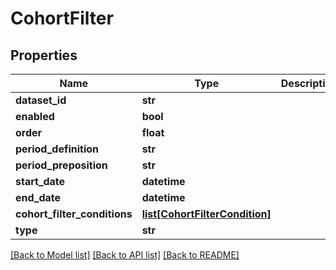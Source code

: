 # CohortFilter

## Properties
Name | Type | Description | Notes
------------ | ------------- | ------------- | -------------
**dataset_id** | **str** |  | [optional] 
**enabled** | **bool** |  | [optional] 
**order** | **float** |  | [optional] 
**period_definition** | **str** |  | [optional] 
**period_preposition** | **str** |  | [optional] 
**start_date** | **datetime** |  | [optional] 
**end_date** | **datetime** |  | [optional] 
**cohort_filter_conditions** | [**list[CohortFilterCondition]**](CohortFilterCondition.md) |  | [optional] 
**type** | **str** |  | [optional] 

[[Back to Model list]](../README.md#documentation-for-models) [[Back to API list]](../README.md#documentation-for-api-endpoints) [[Back to README]](../README.md)

